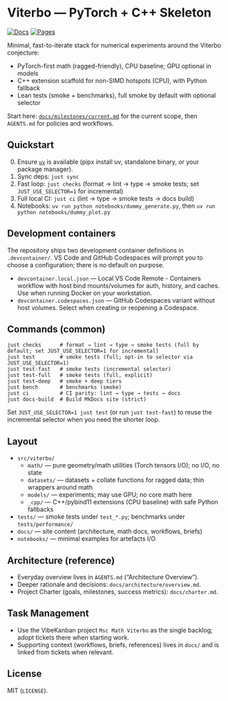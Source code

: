# Viterbo — PyTorch + C++ Skeleton

[![Docs](https://github.com/JoernStoehler/msc-math-viterbo/actions/workflows/docs.yml/badge.svg)](https://github.com/JoernStoehler/msc-math-viterbo/actions/workflows/docs.yml)
[![Pages](https://img.shields.io/badge/docs-GitHub%20Pages-blue?logo=github)](https://joernstoehler.github.io/msc-math-viterbo)

Minimal, fast-to-iterate stack for numerical experiments around the Viterbo conjecture:
- PyTorch-first math (ragged-friendly), CPU baseline; GPU optional in models
- C++ extension scaffold for non-SIMD hotspots (CPU), with Python fallback
- Lean tests (smoke + benchmarks), full smoke by default with optional selector

Start here: [`docs/milestones/current.md`](docs/milestones/current.md) for the current scope, then `AGENTS.md` for policies and workflows.

## Quickstart

0) Ensure [`uv`](https://docs.astral.sh/uv/getting-started/installation/) is available (pipx install uv, standalone binary, or your package manager).
1) Sync deps: `just sync`
2) Fast loop: `just checks` (format → lint → type → smoke tests; set `JUST_USE_SELECTOR=1` for incremental)
3) Full local CI: `just ci` (lint → type → smoke tests → docs build)
4) Notebooks: `uv run python notebooks/dummy_generate.py`, then `uv run python notebooks/dummy_plot.py`

## Development containers

The repository ships two development container definitions in `.devcontainer/`. VS Code and GitHub Codespaces will prompt you to
choose a configuration; there is no default on purpose.

- `devcontainer.local.json` — Local VS Code Remote - Containers workflow with host bind mounts/volumes for auth, history, and
  caches. Use when running Docker on your workstation.
- `devcontainer.codespaces.json` — GitHub Codespaces variant without host volumes. Select when creating or reopening a Codespace.

## Commands (common)

```
just checks      # format → lint → type → smoke tests (full by default; set JUST_USE_SELECTOR=1 for incremental)
just test        # smoke tests (full; opt-in to selector via JUST_USE_SELECTOR=1)
just test-fast   # smoke tests (incremental selector)
just test-full   # smoke tests (full, explicit)
just test-deep   # smoke + deep tiers
just bench       # benchmarks (smoke)
just ci          # CI parity: lint → type → tests → docs
just docs-build  # Build MkDocs site (strict)
```

Set `JUST_USE_SELECTOR=1 just test` (or run `just test-fast`) to reuse the incremental selector when you need the shorter loop.

## Layout

- `src/viterbo/`
  - `math/` — pure geometry/math utilities (Torch tensors I/O); no I/O, no state
  - `datasets/` — datasets + collate functions for ragged data; thin wrappers around math
  - `models/` — experiments; may use GPU; no core math here
  - `_cpp/` — C++/pybind11 extensions (CPU baseline) with safe Python fallbacks
- `tests/` — smoke tests under `test_*.py`; benchmarks under `tests/performance/`
- `docs/` — site content (architecture, math docs, workflows, briefs)
- `notebooks/` — minimal examples for artefacts I/O

## Architecture (reference)

- Everyday overview lives in `AGENTS.md` (“Architecture Overview”).
- Deeper rationale and decisions: `docs/architecture/overview.md`.
- Project Charter (goals, milestones, success metrics): `docs/charter.md`.

## Task Management

- Use the VibeKanban project `Msc Math Viterbo` as the single backlog; adopt tickets there when starting work.
- Supporting context (workflows, briefs, references) lives in `docs/` and is linked from tickets when relevant.

## License

MIT (`LICENSE`).
